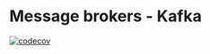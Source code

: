 # Message brokers - Kafka

[![codecov](https://codecov.io/gh/Lubwama-Emmanuel/Kafka-and-CLIs/branch/intial-setup/graph/badge.svg?token=VD1KMP2GG9)](https://codecov.io/gh/Lubwama-Emmanuel/Kafka-and-CLIs)